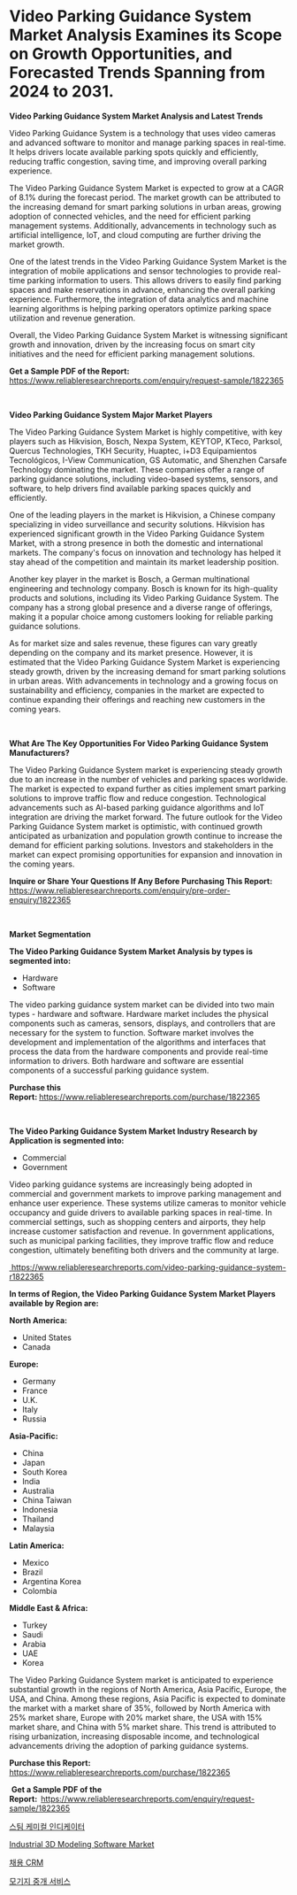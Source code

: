 <p><h1>Video Parking Guidance System Market Analysis Examines its Scope on Growth Opportunities, and Forecasted Trends Spanning from 2024 to 2031.</h1></p><p><strong>Video Parking Guidance System Market Analysis and Latest Trends</strong></p>
<p><p>Video Parking Guidance System is a technology that uses video cameras and advanced software to monitor and manage parking spaces in real-time. It helps drivers locate available parking spots quickly and efficiently, reducing traffic congestion, saving time, and improving overall parking experience.</p><p>The Video Parking Guidance System Market is expected to grow at a CAGR of 8.1% during the forecast period. The market growth can be attributed to the increasing demand for smart parking solutions in urban areas, growing adoption of connected vehicles, and the need for efficient parking management systems. Additionally, advancements in technology such as artificial intelligence, IoT, and cloud computing are further driving the market growth.</p><p>One of the latest trends in the Video Parking Guidance System Market is the integration of mobile applications and sensor technologies to provide real-time parking information to users. This allows drivers to easily find parking spaces and make reservations in advance, enhancing the overall parking experience. Furthermore, the integration of data analytics and machine learning algorithms is helping parking operators optimize parking space utilization and revenue generation.</p><p>Overall, the Video Parking Guidance System Market is witnessing significant growth and innovation, driven by the increasing focus on smart city initiatives and the need for efficient parking management solutions.</p></p>
<p><strong>Get a Sample PDF of the Report:&nbsp;</strong> <a href="https://www.reliableresearchreports.com/enquiry/request-sample/1822365">https://www.reliableresearchreports.com/enquiry/request-sample/1822365</a></p>
<p>&nbsp;</p>
<p><strong>Video Parking Guidance System Major Market Players</strong></p>
<p><p>The Video Parking Guidance System Market is highly competitive, with key players such as Hikvision, Bosch, Nexpa System, KEYTOP, KTeco, Parksol, Quercus Technologies, TKH Security, Huaptec, i+D3 Equipamientos Tecnológicos, I-View Communication, GS Automatic, and Shenzhen Carsafe Technology dominating the market. These companies offer a range of parking guidance solutions, including video-based systems, sensors, and software, to help drivers find available parking spaces quickly and efficiently.</p><p>One of the leading players in the market is Hikvision, a Chinese company specializing in video surveillance and security solutions. Hikvision has experienced significant growth in the Video Parking Guidance System Market, with a strong presence in both the domestic and international markets. The company's focus on innovation and technology has helped it stay ahead of the competition and maintain its market leadership position.</p><p>Another key player in the market is Bosch, a German multinational engineering and technology company. Bosch is known for its high-quality products and solutions, including its Video Parking Guidance System. The company has a strong global presence and a diverse range of offerings, making it a popular choice among customers looking for reliable parking guidance solutions.</p><p>As for market size and sales revenue, these figures can vary greatly depending on the company and its market presence. However, it is estimated that the Video Parking Guidance System Market is experiencing steady growth, driven by the increasing demand for smart parking solutions in urban areas. With advancements in technology and a growing focus on sustainability and efficiency, companies in the market are expected to continue expanding their offerings and reaching new customers in the coming years.</p></p>
<p>&nbsp;</p>
<p><strong>What Are The Key Opportunities For Video Parking Guidance System Manufacturers?</strong></p>
<p><p>The Video Parking Guidance System market is experiencing steady growth due to an increase in the number of vehicles and parking spaces worldwide. The market is expected to expand further as cities implement smart parking solutions to improve traffic flow and reduce congestion. Technological advancements such as AI-based parking guidance algorithms and IoT integration are driving the market forward. The future outlook for the Video Parking Guidance System market is optimistic, with continued growth anticipated as urbanization and population growth continue to increase the demand for efficient parking solutions. Investors and stakeholders in the market can expect promising opportunities for expansion and innovation in the coming years.</p></p>
<p><strong>Inquire or Share Your Questions If Any Before Purchasing This Report:</strong> <a href="https://www.reliableresearchreports.com/enquiry/pre-order-enquiry/1822365">https://www.reliableresearchreports.com/enquiry/pre-order-enquiry/1822365</a></p>
<p>&nbsp;</p>
<p><strong>Market Segmentation</strong></p>
<p><strong>The Video Parking Guidance System Market Analysis by types is segmented into:</strong></p>
<p><ul><li>Hardware</li><li>Software</li></ul></p>
<p><p>The video parking guidance system market can be divided into two main types - hardware and software. Hardware market includes the physical components such as cameras, sensors, displays, and controllers that are necessary for the system to function. Software market involves the development and implementation of the algorithms and interfaces that process the data from the hardware components and provide real-time information to drivers. Both hardware and software are essential components of a successful parking guidance system.</p></p>
<p><strong>Purchase this Report:&nbsp;</strong><a href="https://www.reliableresearchreports.com/purchase/1822365">https://www.reliableresearchreports.com/purchase/1822365</a></p>
<p>&nbsp;</p>
<p><strong>The Video Parking Guidance System Market Industry Research by Application is segmented into:</strong></p>
<p><ul><li>Commercial</li><li>Government</li></ul></p>
<p><p>Video parking guidance systems are increasingly being adopted in commercial and government markets to improve parking management and enhance user experience. These systems utilize cameras to monitor vehicle occupancy and guide drivers to available parking spaces in real-time. In commercial settings, such as shopping centers and airports, they help increase customer satisfaction and revenue. In government applications, such as municipal parking facilities, they improve traffic flow and reduce congestion, ultimately benefiting both drivers and the community at large.</p></p>
<p><a href="https://www.reliableresearchreports.com/video-parking-guidance-system-r1822365">&nbsp;https://www.reliableresearchreports.com/video-parking-guidance-system-r1822365</a></p>
<p><strong>In terms of Region, the Video Parking Guidance System Market Players available by Region are:</strong></p>
<p>
    <p> <strong> North America: </strong>
        <ul>
            <li>United States</li>
            <li>Canada</li>
        </ul>
        </p> 
    <p> <strong> Europe: </strong>
        <ul>
            <li>Germany</li>
            <li>France</li>
            <li>U.K.</li>
            <li>Italy</li>
            <li>Russia</li>
        </ul>
        </p> 
    <p> <strong> Asia-Pacific: </strong>
        <ul>
            <li>China</li>
            <li>Japan</li>
            <li>South Korea</li>
            <li>India</li>
            <li>Australia</li>
            <li>China Taiwan</li>
            <li>Indonesia</li>
            <li>Thailand</li>
            <li>Malaysia</li>
        </ul>
        </p> 
    <p> <strong> Latin America: </strong>
        <ul>
            <li>Mexico</li>
            <li>Brazil</li>
            <li>Argentina Korea</li>
            <li>Colombia</li>
        </ul>
        </p> 
    <p> <strong> Middle East & Africa: </strong>
        <ul>
            <li>Turkey</li>
            <li>Saudi</li>
            <li>Arabia</li>
            <li>UAE</li>
            <li>Korea</li>
        </ul>
    </p>
    </p>
<p><p>The Video Parking Guidance System market is anticipated to experience substantial growth in the regions of North America, Asia Pacific, Europe, the USA, and China. Among these regions, Asia Pacific is expected to dominate the market with a market share of 35%, followed by North America with 25% market share, Europe with 20% market share, the USA with 15% market share, and China with 5% market share. This trend is attributed to rising urbanization, increasing disposable income, and technological advancements driving the adoption of parking guidance systems.</p></p>
<p><strong>Purchase this Report: </strong><a href="https://www.reliableresearchreports.com/purchase/1822365">https://www.reliableresearchreports.com/purchase/1822365</a></p>
<p>&nbsp;<strong>Get a Sample PDF of the Report:&nbsp;&nbsp;</strong><a href="https://www.reliableresearchreports.com/enquiry/request-sample/1822365">https://www.reliableresearchreports.com/enquiry/request-sample/1822365</a></p>
<p><strong></strong></p>
<p><p><a href="https://github.com/sougarounis/Market-Research-Report-List-3/blob/main/569076060763.md">스팀 케미컬 인디케이터</a></p><p><a href="https://github.com/RichRobinson5/Market-Research-Report-List-5/blob/main/industrial-3d-modeling-software-market.md">Industrial 3D Modeling Software Market</a></p><p><a href="https://medium.com/@genius6587678/%EC%9D%B8%EB%A0%A5-%EA%B3%A0%EC%9A%A9-crm-%EC%8B%9C%EC%9E%A5-%EC%A1%B0%EC%82%AC-%EB%B3%B4%EA%B3%A0%EC%84%9C-2024%EB%85%84%EB%B6%80%ED%84%B0-2031%EB%85%84%EA%B9%8C%EC%A7%80%EC%9D%98-%EC%97%AD%EC%82%AC-%EB%B0%8F-%EC%98%88%EC%B8%A1-578e51f63a57">채용 CRM</a></p><p><a href="https://medium.com/@heatherelasquez5675/%EB%AA%A8%EA%B8%B0%EC%A7%80-%EC%A4%91%EA%B0%9C-%EC%84%9C%EB%B9%84%EC%8A%A4-%EC%8B%9C%EC%9E%A5-%EC%84%B1%EA%B3%B5%EC%A0%81%EC%9D%B8-%EB%B9%84%EC%A6%88%EB%8B%88%EC%8A%A4-%EC%A0%84%EB%9E%B5%EC%9D%98-%ED%95%B5%EC%8B%AC-%EC%9A%94%EC%86%8C-2031%EB%85%84%EA%B9%8C%EC%A7%80-%EC%98%88%EC%B8%A1-88e3ef4af150">모기지 중개 서비스</a></p></p>